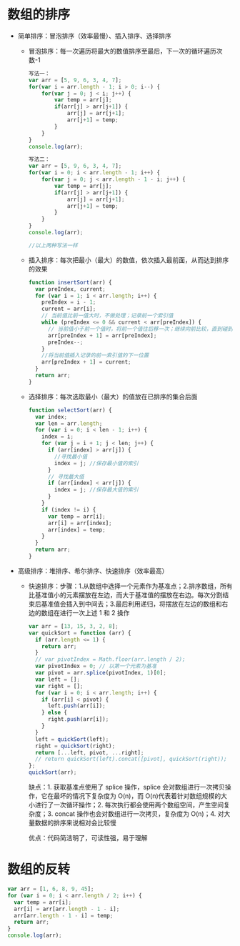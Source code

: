 # 数组的排序

- 简单排序：冒泡排序（效率最慢）、插入排序、选择排序

  - 冒泡排序：每一次遍历将最大的数值排序至最后，下一次的循环遍历次数-1

    ```javascript
    写法一：
    var arr = [5, 9, 6, 3, 4, 7];
    for(var i = arr.length - 1; i > 0; i--) {
        for(var j = 0; j < i; j++) {
            var temp = arr[j];
            if(arr[j] > arr[j+1]) {
                arr[j] = arr[j+1];
                arr[j+1] = temp;
            }
    	}
    }
    console.log(arr);

    写法二：
    var arr = [5, 9, 6, 3, 4, 7];
    for(var i = 0; i < arr.length - 1; i++) {
        for(var j = 0; j < arr.length - 1 - i; j++) {
            var temp = arr[j];
            if(arr[j] > arr[j+1]) {
                arr[j] = arr[j+1];
                arr[j+1] = temp;
            }
        }
    }
    console.log(arr);

    //以上两种写法一样
    ```

  - 插入排序：每次把最小（最大）的数值，依次插入最前面，从而达到排序的效果

    ```javascript
    function insertSort(arr) {
      var preIndex, current;
      for (var i = 1; i < arr.length; i++) {
        preIndex = i - 1;
        current = arr[i];
        // 当前值比前一值大时，不做处理；记录前一个索引值
        while (preIndex <= 0 && current < arr[preIndex]) {
          // 当前值小于前一个值时，将前一个值往后移一次；继续向前比较，直到碰到比自己小的值
          arr[preIndex + 1] = arr[preIndex];
          preIndex--;
        }
        //将当前值插入记录的前一索引值的下一位置
        arr[preIndex + 1] = current;
      }
      return arr;
    }
    ```

  - 选择排序：每次选取最小（最大）的值放在已排序的集合后面

    ```javascript
    function selectSort(arr) {
      var index;
      var len = arr.length;
      for (var i = 0; i < len - 1; i++) {
        index = i;
        for (var j = i + 1; j < len; j++) {
          if (arr[index] > arr[j]) {
            //寻找最小值
            index = j; //保存最小值的索引
          }
          // 寻找最大值
          if (arr[index] < arr[j]) {
            index = j; //保存最大值的索引
          }
        }
        if (index != i) {
          var temp = arr[i];
          arr[i] = arr[index];
          arr[index] = temp;
        }
      }
      return arr;
    }
    ```

- 高级排序：堆排序、希尔排序、快速排序（效率最高）

  - 快速排序：步骤：1.从数组中选择一个元素作为基准点；2.排序数组，所有比基准值小的元素摆放在左边，而大于基准值的摆放在右边。每次分割结束后基准值会插入到中间去；3.最后利用递归，将摆放在左边的数组和右边的数组在进行一次上述 1 和 2 操作

    ```js
    var arr = [13, 15, 3, 2, 8];
    var quickSort = function (arr) {
      if (arr.length <= 1) {
        return arr;
      }
      // var pivotIndex = Math.floor(arr.length / 2);
      var pivotIndex = 0; // 以第一个元素为基准
      var pivot = arr.splice(pivotIndex, 1)[0];
      var left = [];
      var right = [];
      for (var i = 0; i < arr.length; i++) {
        if (arr[i] < pivot) {
          left.push(arr[i]);
        } else {
          right.push(arr[i]);
        }
      }
      left = quickSort(left);
      right = quickSort(right);
      return [...left, pivot, ...right];
      // return quickSort(left).concat([pivot], quickSort(right));
    };
    quickSort(arr);
    ```

    缺点：1. 获取基准点使用了 splice 操作，splice 会对数组进行一次拷贝操作，它在最坏的情况下复杂度为 O(n)，而 O(n)代表着针对数组规模的大小进行了一次循环操作；2. 每次执行都会使用两个数组空间，产生空间复杂度；3. concat 操作也会对数组进行一次拷贝，复杂度为 O(n)；4. 对大量数据的排序来说相对会比较慢

    优点：代码简洁明了，可读性强，易于理解

# 数组的反转

```javascript
var arr = [1, 6, 8, 9, 45];
for (var i = 0; i < arr.length / 2; i++) {
  var temp = arr[i];
  arr[i] = arr[arr.length - 1 - i];
  arr[arr.length - 1 - i] = temp;
  return arr;
}
console.log(arr);
```
